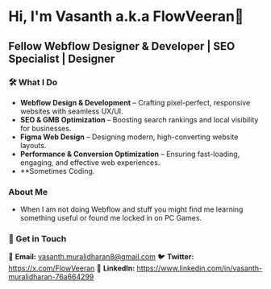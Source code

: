 # Hi, I'm Vasanth a.k.a FlowVeeran👋

## Fellow Webflow Designer & Developer | SEO Specialist | Designer


### 🛠️ What I Do
- **Webflow Design & Development** – Crafting pixel-perfect, responsive websites with seamless UX/UI.
- **SEO & GMB Optimization** – Boosting search rankings and local visibility for businesses.
- **Figma Web Design** – Designing modern, high-converting website layouts.
- **Performance & Conversion Optimization** – Ensuring fast-loading, engaging, and effective web experiences.
- **Sometimes Coding.

### About Me
- When I am not doing Webflow and stuff you might find me learning something useful or found me locked in on PC Games.

### 📌 Get in Touch
📩 **Email:**   vasanth.muralidharan8@gmail.com
🐦 **Twitter:** https://x.com/FlowVeeran
💼 **LinkedIn:** https://www.linkedin.com/in/vasanth-muralidharan-76a664299
 
